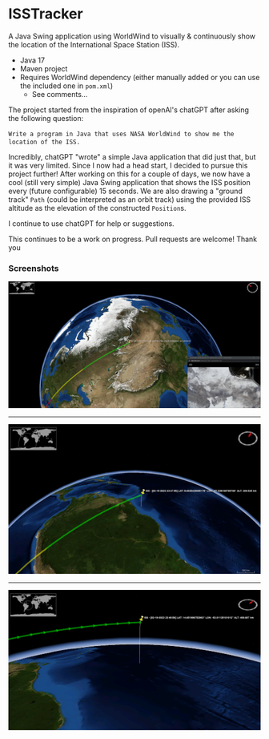 # ISSTracker
A Java Swing application using WorldWind to visually &amp; continuously show the location 
of the International Space Station (ISS).

* Java 17
* Maven project 
* Requires WorldWind dependency (either manually added or you can use the included one in `pom.xml`)
  * See comments...

The project started from the inspiration of openAl's chatGPT after asking the following question:
```
Write a program in Java that uses NASA WorldWind to show me the location of the ISS.
```

Incredibly, chatGPT "wrote" a simple Java application that did just that, but it was very limited. 
Since I now had a head start, I decided to pursue this project further! After working on this for a couple of days,
we now have a cool (still very simple) Java Swing application that shows the ISS position every (future configurable) 15 seconds. We are
also drawing a "ground track" `Path` (could be interpreted as an orbit track) using the provided ISS altitude as 
the elevation of the constructed `Position`s.

I continue to use chatGPT for help or suggestions. 

This continues to be a work on progress. Pull requests are welcome! 
Thank you

### Screenshots
![Screenshot1](Screenshots/screenshot1.png)
***
![Screenshot2](Screenshots/screenshot2.png)
***
![Screenshot3](Screenshots/screenshot3.png)
